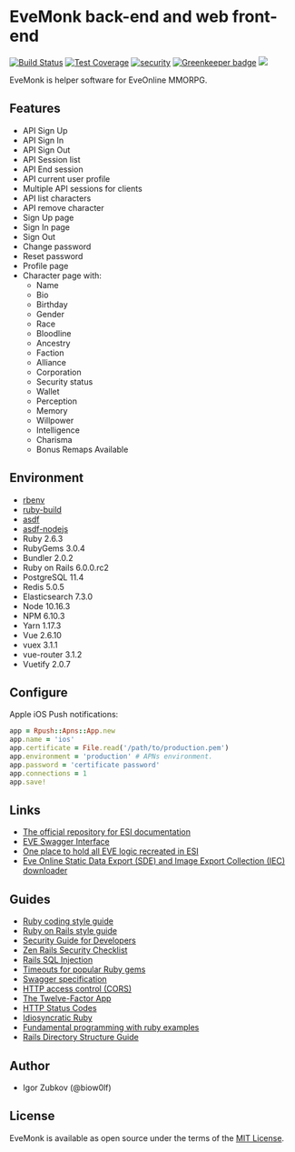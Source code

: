 # EveMonk back-end and web front-end

[![Build Status](https://travis-ci.org/evemonk/evemonk.svg?branch=master)](https://travis-ci.org/evemonk/evemonk)
[![Test Coverage](https://codeclimate.com/github/evemonk/evemonk/badges/coverage.svg)](https://codeclimate.com/github/evemonk/evemonk/coverage)
[![security](https://hakiri.io/github/evemonk/evemonk/master.svg)](https://hakiri.io/github/evemonk/evemonk/master)
[![Greenkeeper badge](https://badges.greenkeeper.io/evemonk/evemonk.svg)](https://greenkeeper.io/)
[![](https://images.microbadger.com/badges/image/biow0lf/evemonk.svg)](https://microbadger.com/images/biow0lf/evemonk)

EveMonk is helper software for EveOnline MMORPG.

## Features

* API Sign Up
* API Sign In
* API Sign Out
* API Session list
* API End session
* API current user profile
* Multiple API sessions for clients
* API list characters
* API remove character
* Sign Up page
* Sign In page
* Sign Out
* Change password
* Reset password
* Profile page
* Character page with:
  * Name
  * Bio
  * Birthday
  * Gender
  * Race
  * Bloodline
  * Ancestry
  * Faction
  * Alliance
  * Corporation
  * Security status
  * Wallet
  * Perception
  * Memory
  * Willpower
  * Intelligence
  * Charisma
  * Bonus Remaps Available

## Environment

* [rbenv](https://github.com/rbenv/rbenv)
* [ruby-build](https://github.com/rbenv/ruby-build)
* [asdf](https://github.com/asdf-vm/asdf)
* [asdf-nodejs](https://github.com/asdf-vm/asdf-nodejs)
* Ruby 2.6.3
* RubyGems 3.0.4
* Bundler 2.0.2
* Ruby on Rails 6.0.0.rc2
* PostgreSQL 11.4
* Redis 5.0.5
* Elasticsearch 7.3.0
* Node 10.16.3
* NPM 6.10.3
* Yarn 1.17.3
* Vue 2.6.10
* vuex 3.1.1
* vue-router 3.1.2
* Vuetify 2.0.7

## Configure

Apple iOS Push notifications:

```ruby
app = Rpush::Apns::App.new
app.name = 'ios'
app.certificate = File.read('/path/to/production.pem')
app.environment = 'production' # APNs environment.
app.password = 'certificate password'
app.connections = 1
app.save!
```

## Links

* [The official repository for ESI documentation](https://github.com/esi/esi-docs)
* [EVE Swagger Interface](https://esi.evetech.net/ui/?datasource=tranquility)
* [One place to hold all EVE logic recreated in ESI](https://github.com/esi/eve-glue)
* [Eve Online Static Data Export (SDE) and Image Export Collection (IEC) downloader](https://github.com/evemonk/eveonline-sde-iec-downloader)

## Guides

* [Ruby coding style guide](https://github.com/bbatsov/ruby-style-guide)
* [Ruby on Rails style guide](https://github.com/bbatsov/rails-style-guide)
* [Security Guide for Developers](https://github.com/FallibleInc/security-guide-for-developers)
* [Zen Rails Security Checklist](https://github.com/brunofacca/zen-rails-security-checklist)
* [Rails SQL Injection](http://rails-sqli.org)
* [Timeouts for popular Ruby gems](https://github.com/ankane/the-ultimate-guide-to-ruby-timeouts)
* [Swagger specification](http://swagger.io/specification/)
* [HTTP access control (CORS)](https://developer.mozilla.org/en-US/docs/Web/HTTP/Access_control_CORS)
* [The Twelve-Factor App](https://12factor.net/)
* [HTTP Status Codes](https://httpstatuses.com)
* [Idiosyncratic Ruby](https://github.com/janlelis/idiosyncratic-ruby.com)
* [Fundamental programming with ruby examples](https://github.com/khusnetdinov/ruby.fundamental)
* [Rails Directory Structure Guide](https://github.com/jwipeout/rails-directory-structure-guide)

## Author

* Igor Zubkov (@biow0lf)

## License

EveMonk is available as open source under the terms of the [MIT License](http://opensource.org/licenses/MIT).
